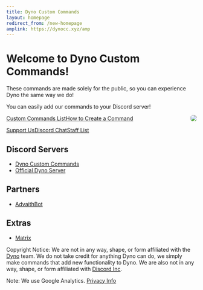 ```yaml
---
title: Dyno Custom Commands
layout: homepage
redirect_from: /new-homepage
amplink: https://dynocc.xyz/amp
---
```


# Welcome to Dyno Custom Commands!
  
These commands are made solely for the public, so you can experience Dyno the same way we do! 

You can easily add our commands to your Discord server!

<a href="chat"><img src="https://discordapp.com/api/guilds/333058206198661132/embed.png?style=banner3" style="float: right; border-radius: 5px"></a>


<a href="Command List" class="dcc-button">Custom Commands List</a><span class="divider"></span><a href="CreateOwn" class="dcc-button">How to Create a Command</a>

<a href="SupportUs" class="dcc-button">Support Us</a><span class="divider"></span><a href="chat" class="dcc-button">Discord Chat</a><span class="divider"></span><a href="staff" class="dcc-button">Staff List</a>


## Discord Servers
* [Dyno Custom Commands](https://discord.gg/D3K3Fqz)
* [Official Dyno Server](https://discord.gg/dyno)

## Partners
* [AdvaithBot](https://advaithbot.xyz)

## Extras
* [Matrix](bored)

Copyright Notice: We are not in any way, shape, or form affiliated with the [Dyno](https://dyno.gg) team. We do not take credit for anything Dyno can do, we simply make commands that add new functionality to Dyno. We are also not in any way, shape, or form affiliated with [Discord Inc](https://discord.gg).

Note: We use Google Analytics. [Privacy Info](https://policies.google.com/technologies/partner-sites)

